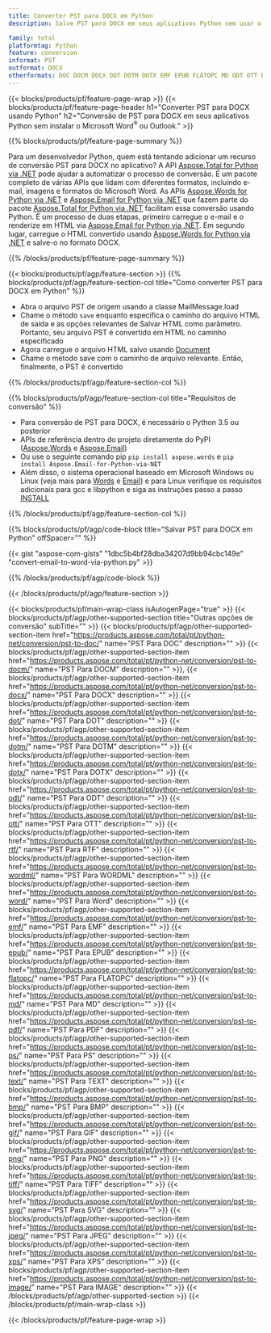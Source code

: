 ```yaml
---
title: Converter PST para DOCX em Python
description: Salve PST para DOCX em seus aplicativos Python sem usar o Microsoft Outlook ou Word 

family: total
platformtag: Python
feature: conversion
informat: PST
outformat: DOCX
otherformats: DOC DOCM DOCX DOT DOTM DOTX EMF EPUB FLATOPC MD ODT OTT PCL PDF PS RTF TEXT WORD WORDML BMP GIF IMAGE JPEG TIFF PNG SVG XPS
---
```

{{< blocks/products/pf/feature-page-wrap >}}
{{< blocks/products/pf/feature-page-header h1="Converter PST para DOCX usando Python" h2="Conversão de PST para DOCX em seus aplicativos Python sem instalar o Microsoft Word<sup>&reg;</sup> ou Outlook." >}}

{{% blocks/products/pf/feature-page-summary %}}

Para um desenvolvedor Python, quem está tentando adicionar um recurso de conversão PST para DOCX no aplicativo? A API [Aspose.Total for Python via .NET](https://products.aspose.com/total/python-net/) pode ajudar a automatizar o processo de conversão. É um pacote completo de várias APIs que lidam com diferentes formatos, incluindo e-mail, imagens e formatos do Microsoft Word. As APIs [Aspose.Words for Python via .NET](https://products.aspose.com/words/python-net/) e [Aspose.Email for Python via .NET](https://products.aspose.com/email/python-net/) que fazem parte do pacote [Aspose.Total for Python via .NET](https://products.aspose.com/total/python-net/) facilitam essa conversão usando Python. É um processo de duas etapas, primeiro carregue o e-mail e o renderize em HTML via [Aspose.Email for Python via .NET](https://products.aspose.com/email/python-net/). Em segundo lugar, carregue o HTML convertido usando [Aspose.Words for Python via .NET](https://products.aspose.com/words/python-net/) e salve-o no formato DOCX.

{{% /blocks/products/pf/feature-page-summary %}}

{{< blocks/products/pf/agp/feature-section >}}
{{% blocks/products/pf/agp/feature-section-col title="Como converter PST para DOCX em Python" %}}

- Abra o arquivo PST de origem usando a classe MailMessage.load
- Chame o método `save` enquanto especifica o caminho do arquivo HTML de saída e as opções relevantes de Salvar HTML como parâmetro. Portanto, seu arquivo PST é convertido em HTML no caminho especificado
- Agora carregue o arquivo HTML salvo usando [Document](https://reference.aspose.com/words/python-net/aspose.words/document/)
- Chame o método save com o caminho de arquivo relevante. Então, finalmente, o PST é convertido

{{% /blocks/products/pf/agp/feature-section-col %}}

{{% blocks/products/pf/agp/feature-section-col title="Requisitos de conversão" %}}

- Para conversão de PST para DOCX, é necessário o Python 3.5 ou posterior
- APIs de referência dentro do projeto diretamente do PyPI ([Aspose.Words](https://pypi.org/project/aspose-words/) e [Aspose.Email](https://pypi.org/project/Aspose.Email-for-Python-via-NET/))
- Ou use o seguinte comando pip ```pip install aspose.words``` e ```pip install Aspose.Email-for-Python-via-NET``` 
- Além disso, o sistema operacional baseado em Microsoft Windows ou Linux (veja mais para [Words](https://docs.aspose.com/words/python-net/system-requirements/) e [Email](https://docs.aspose.com/email/python-net/system-requirements/)) e para Linux verifique os requisitos adicionais para gcc e libpython e siga as instruções passo a passo [INSTALL](https://docs.aspose.com/words/python-net/installation/)
 

{{% /blocks/products/pf/agp/feature-section-col %}}

{{% blocks/products/pf/agp/code-block title="Salvar PST para DOCX em Python" offSpacer="" %}}

{{< gist "aspose-com-gists" "1dbc5b4bf28dba34207d9bb94cbc149e" "convert-email-to-word-via-python.py" >}}

{{% /blocks/products/pf/agp/code-block %}}

{{< /blocks/products/pf/agp/feature-section >}}

{{< blocks/products/pf/main-wrap-class isAutogenPage="true" >}}
{{< blocks/products/pf/agp/other-supported-section title="Outras opções de conversão" subTitle="" >}}
{{< blocks/products/pf/agp/other-supported-section-item href="https://products.aspose.com/total/pt/python-net/conversion/pst-to-doc/" name="PST Para DOC" description="" >}}
{{< blocks/products/pf/agp/other-supported-section-item href="https://products.aspose.com/total/pt/python-net/conversion/pst-to-docm/" name="PST Para DOCM" description="" >}},
{{< blocks/products/pf/agp/other-supported-section-item href="https://products.aspose.com/total/pt/python-net/conversion/pst-to-docx/" name="PST Para DOCX" description="" >}}
{{< blocks/products/pf/agp/other-supported-section-item href="https://products.aspose.com/total/pt/python-net/conversion/pst-to-dot/" name="PST Para DOT" description="" >}}
{{< blocks/products/pf/agp/other-supported-section-item href="https://products.aspose.com/total/pt/python-net/conversion/pst-to-dotm/" name="PST Para DOTM" description="" >}}
{{< blocks/products/pf/agp/other-supported-section-item href="https://products.aspose.com/total/pt/python-net/conversion/pst-to-dotx/" name="PST Para DOTX" description="" >}}
{{< blocks/products/pf/agp/other-supported-section-item href="https://products.aspose.com/total/pt/python-net/conversion/pst-to-odt/" name="PST Para ODT" description="" >}}
{{< blocks/products/pf/agp/other-supported-section-item href="https://products.aspose.com/total/pt/python-net/conversion/pst-to-ott/" name="PST Para OTT" description="" >}}
{{< blocks/products/pf/agp/other-supported-section-item href="https://products.aspose.com/total/pt/python-net/conversion/pst-to-rtf/" name="PST Para RTF" description="" >}}
{{< blocks/products/pf/agp/other-supported-section-item href="https://products.aspose.com/total/pt/python-net/conversion/pst-to-wordml/" name="PST Para WORDML" description="" >}}
{{< blocks/products/pf/agp/other-supported-section-item href="https://products.aspose.com/total/pt/python-net/conversion/pst-to-word/" name="PST Para Word" description="" >}}
{{< blocks/products/pf/agp/other-supported-section-item href="https://products.aspose.com/total/pt/python-net/conversion/pst-to-emf/" name="PST Para EMF" description="" >}}
{{< blocks/products/pf/agp/other-supported-section-item href="https://products.aspose.com/total/pt/python-net/conversion/pst-to-epub/" name="PST Para EPUB" description="" >}}
{{< blocks/products/pf/agp/other-supported-section-item href="https://products.aspose.com/total/pt/python-net/conversion/pst-to-flatopc/" name="PST Para FLATOPC" description="" >}}
{{< blocks/products/pf/agp/other-supported-section-item href="https://products.aspose.com/total/pt/python-net/conversion/pst-to-md/" name="PST Para MD" description="" >}}
{{< blocks/products/pf/agp/other-supported-section-item href="https://products.aspose.com/total/pt/python-net/conversion/pst-to-pdf/" name="PST Para PDF" description="" >}}
{{< blocks/products/pf/agp/other-supported-section-item href="https://products.aspose.com/total/pt/python-net/conversion/pst-to-ps/" name="PST Para PS" description="" >}}
{{< blocks/products/pf/agp/other-supported-section-item href="https://products.aspose.com/total/pt/python-net/conversion/pst-to-text/" name="PST Para TEXT" description="" >}}
{{< blocks/products/pf/agp/other-supported-section-item href="https://products.aspose.com/total/pt/python-net/conversion/pst-to-bmp/" name="PST Para BMP" description="" >}}
{{< blocks/products/pf/agp/other-supported-section-item href="https://products.aspose.com/total/pt/python-net/conversion/pst-to-gif/" name="PST Para GIF" description="" >}}
{{< blocks/products/pf/agp/other-supported-section-item href="https://products.aspose.com/total/pt/python-net/conversion/pst-to-png/" name="PST Para PNG" description="" >}}
{{< blocks/products/pf/agp/other-supported-section-item href="https://products.aspose.com/total/pt/python-net/conversion/pst-to-tiff/" name="PST Para TIFF" description="" >}}
{{< blocks/products/pf/agp/other-supported-section-item href="https://products.aspose.com/total/pt/python-net/conversion/pst-to-svg/" name="PST Para SVG" description="" >}}
{{< blocks/products/pf/agp/other-supported-section-item href="https://products.aspose.com/total/pt/python-net/conversion/pst-to-jpeg/" name="PST Para JPEG" description="" >}}
{{< blocks/products/pf/agp/other-supported-section-item href="https://products.aspose.com/total/pt/python-net/conversion/pst-to-xps/" name="PST Para XPS" description="" >}}
{{< blocks/products/pf/agp/other-supported-section-item href="https://products.aspose.com/total/pt/python-net/conversion/pst-to-image/" name="PST Para IMAGE" description="" >}}
{{< /blocks/products/pf/agp/other-supported-section >}}
{{< /blocks/products/pf/main-wrap-class >}}

{{< /blocks/products/pf/feature-page-wrap >}}